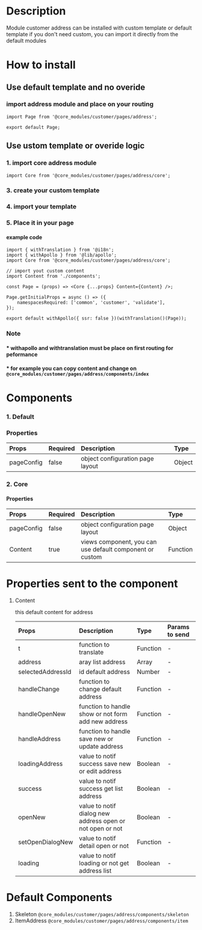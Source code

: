 # Description

Module customer address can be installed with custom template or default template
if you don't need custom, you can import it directly from the default modules


# How to install
## Use default template and no overide
### import address module and place on your routing
````
import Page from '@core_modules/customer/pages/address';

export default Page;
````

## Use ustom template or overide logic
### 1. import core address module

````
import Core from '@core_modules/customer/pages/address/core';
````


### 3. create your custom template
### 4. import your template
### 5. Place it in your page
#### example code
````
import { withTranslation } from '@i18n';
import { withApollo } from '@lib/apollo';
import Core from '@core_modules/customer/pages/address/core';

// import yout custom content
import Content from './components';

const Page = (props) => <Core {...props} Content={Content} />;

Page.getInitialProps = async () => ({
    namespacesRequired: ['common', 'customer', 'validate'],
});

export default withApollo({ ssr: false })(withTranslation()(Page));

````

### Note
#### * withapollo and withtranslation must be place on first routing for peformance
#### * for example you can copy content and change on `@core_modules/customer/pages/address/components/index`

# Components
### 1. Default
### Properties
| Props       | Required | Description | Type |
| :---        | :---     | :---        |:---  |
| pageConfig  |  false   | object configuration page layout      | Object|


### 2. Core
#### Properties
| Props       | Required | Description | Type |
| :---        | :---     | :---        |:---  |
| pageConfig  |  false   | object configuration page layout      | Object|
| Content      |  true    | views component, you can use default component or custom | Function |


# Properties sent to the component

1. Content

    this default content for address


    | Props       | Description | Type | Params to send |
    | :---        | :---        |:---  | :---  |
    | t     |  function to translate      | Function | - | 
    | address     |  aray list address   | Array | - | 
    | selectedAddressId     |  id default address   | Number | - |
    | handleChange     |  function to change default address | Function | - | 
    | handleOpenNew     |  function to handle show or not form add new address   | Function | - | 
    | handleAddress     |  function to handle save new or update address  | Function | - | 
    | loadingAddress     |  value to notif success save new or edit address   | Boolean | - | 
    | success     |  value to notif success get list address | Boolean | - | 
    | openNew     |  value to notif dialog new address open or not open or not   | Boolean | - | 
    | setOpenDialogNew     |  value to notif detail open or not   | Function | - | 
    | loading     |  value to notif loading or not get address list     | Boolean | - | 


# Default Components

1. Skeleton `@core_modules/customer/pages/address/components/skeleton`
2. ItemAddress `@core_modules/customer/pages/address/components/item`
